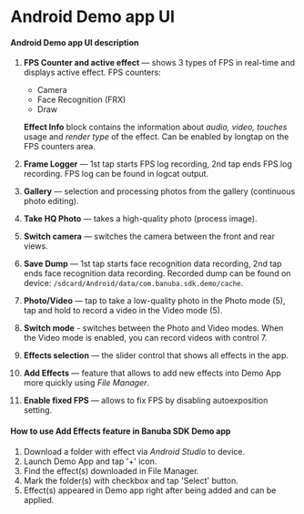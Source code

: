 # Android Demo app UI

#### Android Demo app UI description



1.  **FPS Counter and active effect** — shows 3 types of FPS in real-time and displays active effect. FPS counters:

    * Camera
    * Face Recognition (FRX)
    * Draw

    **Effect Info** block contains the information about _audio, video, touches_ usage and _render type_ of the effect. Can be enabled by longtap on the FPS counters area.
2. **Frame Logger** — 1st tap starts FPS log recording, 2nd tap ends FPS log recording. FPS log can be found in logcat output.
3. **Gallery** — selection and processing photos from the gallery (continuous photo editing).
4. **Take HQ Photo** — takes a high-quality photo (process image).
5. **Switch camera** — switches the camera between the front and rear views.
6. **Save Dump** — 1st tap starts face recognition data recording, 2nd tap ends face recognition data recording. Recorded dump can be found on device: `/sdcard/Android/data/com.banuba.sdk.demo/cache`.
7. **Photo/Video** — tap to take a low-quality photo in the Photo mode (5), tap and hold to record a video in the Video mode (5).
8. **Switch mode** - switches between the Photo and Video modes. When the Video mode is enabled, you can record videos with control 7.
9. **Effects selection** — the slider control that shows all effects in the app.
10. **Add Effects** — feature that allows to add new effects into Demo App more quickly using _File Manager_.
11. **Enable fixed FPS** — allows to fix FPS by disabling autoexposition setting.

#### How to use Add Effects feature in Banuba SDK Demo app

1. Download a folder with effect via _Android Studio_ to device.
2. Launch Demo App and tap '+' icon.
3. Find the effect(s) downloaded in File Manager.
4. Mark the folder(s) with checkbox and tap 'Select' button.
5. Effect(s) appeared in Demo app right after being added and can be applied.
